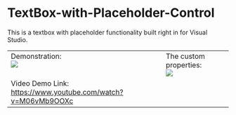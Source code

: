 # TextBox-with-Placeholder-Control
This is a textbox with placeholder functionality built right in for Visual Studio.
<br>
<table>
  <tr valign="top">
    <td>
      Demonstration:<br>
<img src="https://cdn.discordapp.com/attachments/471276705936310272/660110824320401408/textbox_withplaceholder.gif">
    </td>
    <td>
      The custom properties:<br>
      <img src="https://media.discordapp.net/attachments/471276705936310272/660125646500003850/unknown.png">
    </td>
  </tr>
  <tr>
 <td>
      Video Demo Link:<br>
      <a href="https://www.youtube.com/watch?v=M06vMb9OOXc" target="_blank">https://www.youtube.com/watch?v=M06vMb9OOXc</a>
    </td>
  </tr>
  </table>

